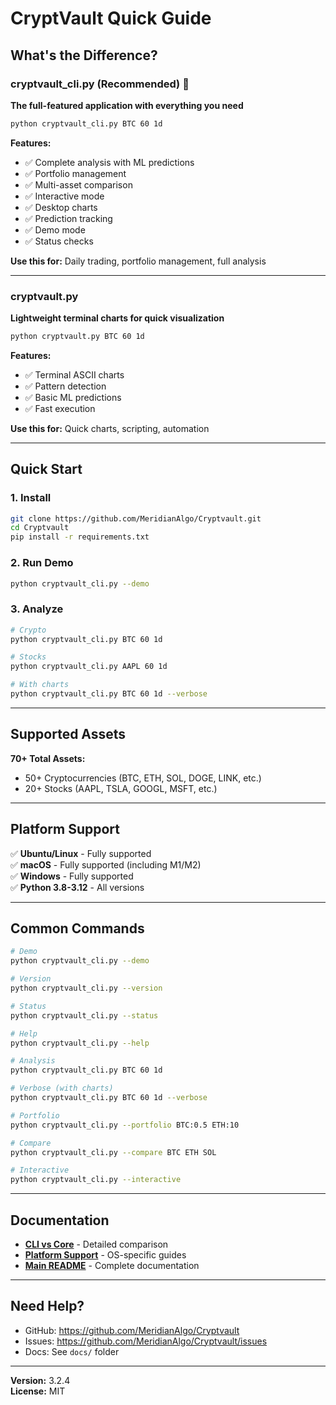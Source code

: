 # CryptVault Quick Guide

## What's the Difference?

### cryptvault_cli.py (Recommended) 🌟
**The full-featured application with everything you need**

```bash
python cryptvault_cli.py BTC 60 1d
```

**Features:**
- ✅ Complete analysis with ML predictions
- ✅ Portfolio management
- ✅ Multi-asset comparison
- ✅ Interactive mode
- ✅ Desktop charts
- ✅ Prediction tracking
- ✅ Demo mode
- ✅ Status checks

**Use this for:** Daily trading, portfolio management, full analysis

---

### cryptvault.py
**Lightweight terminal charts for quick visualization**

```bash
python cryptvault.py BTC 60 1d
```

**Features:**
- ✅ Terminal ASCII charts
- ✅ Pattern detection
- ✅ Basic ML predictions
- ✅ Fast execution

**Use this for:** Quick charts, scripting, automation

---

## Quick Start

### 1. Install
```bash
git clone https://github.com/MeridianAlgo/Cryptvault.git
cd Cryptvault
pip install -r requirements.txt
```

### 2. Run Demo
```bash
python cryptvault_cli.py --demo
```

### 3. Analyze
```bash
# Crypto
python cryptvault_cli.py BTC 60 1d

# Stocks
python cryptvault_cli.py AAPL 60 1d

# With charts
python cryptvault_cli.py BTC 60 1d --verbose
```

---

## Supported Assets

**70+ Total Assets:**
- 50+ Cryptocurrencies (BTC, ETH, SOL, DOGE, LINK, etc.)
- 20+ Stocks (AAPL, TSLA, GOOGL, MSFT, etc.)

---

## Platform Support

✅ **Ubuntu/Linux** - Fully supported  
✅ **macOS** - Fully supported (including M1/M2)  
✅ **Windows** - Fully supported  
✅ **Python 3.8-3.12** - All versions

---

## Common Commands

```bash
# Demo
python cryptvault_cli.py --demo

# Version
python cryptvault_cli.py --version

# Status
python cryptvault_cli.py --status

# Help
python cryptvault_cli.py --help

# Analysis
python cryptvault_cli.py BTC 60 1d

# Verbose (with charts)
python cryptvault_cli.py BTC 60 1d --verbose

# Portfolio
python cryptvault_cli.py --portfolio BTC:0.5 ETH:10

# Compare
python cryptvault_cli.py --compare BTC ETH SOL

# Interactive
python cryptvault_cli.py --interactive
```

---

## Documentation

- **[CLI vs Core](docs/CLI_VS_CORE.md)** - Detailed comparison
- **[Platform Support](docs/PLATFORM_SUPPORT.md)** - OS-specific guides
- **[Main README](docs/main_README.md)** - Complete documentation

---

## Need Help?

- GitHub: https://github.com/MeridianAlgo/Cryptvault
- Issues: https://github.com/MeridianAlgo/Cryptvault/issues
- Docs: See `docs/` folder

---

**Version:** 3.2.4  
**License:** MIT

